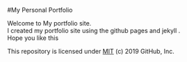 #My Personal Portfolio

Welcome to My portfolio site.  
I created my portfolio site using the github pages and jekyll .  
Hope you like this 



This repository is licensed under [MIT](../LICENSE) (c) 2019 GitHub, Inc.
